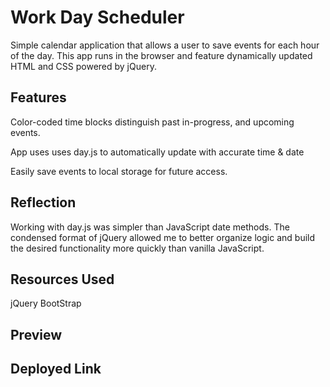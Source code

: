 # Work Day Scheduler

Simple calendar application that allows a user to save events for each hour of the day. This app runs in the browser and feature dynamically updated HTML and CSS powered by jQuery.

## Features

Color-coded time blocks distinguish past in-progress, and upcoming events.

App uses uses day.js to automatically update with accurate time & date

Easily save events to local storage for future access.

## Reflection

Working with day.js was simpler than JavaScript date methods.
The condensed format of jQuery allowed me to better organize logic and build the desired functionality more quickly than vanilla JavaScript.

## Resources Used

jQuery
BootStrap

## Preview

## Deployed Link
